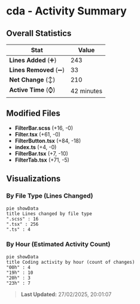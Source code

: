 # cda - Activity Summary 

## Overall Statistics

| Stat                   | Value                                                             |
| ---------------------- | ----------------------------------------------------------------- |
| **Lines Added** (➕)   | 243                                          |
| **Lines Removed** (➖) | 33                                        |
| **Net Change** (↕)    | 210                |
| **Active Time** (⌚)   | 42 minutes |


## Modified Files
- **FilterBar.scss** (+16, -0)
- **Filter.tsx** (+61, -0)
- **FilterButton.tsx** (+84, -18)
- **index.ts** (+4, -0)
- **FilterBar.tsx** (+7, -10)
- **FilterTab.tsx** (+71, -5)

## Visualizations

### By File Type (Lines Changed)

```mermaid
pie showData
title Lines changed by file type
".scss" : 16
".tsx" : 256
".ts" : 4
```

### By Hour (Estimated Activity Count)

```mermaid
pie showData
title Coding activity by hour (count of changes)
"00h" : 4
"19h" : 10
"20h" : 3
"23h" : 7
```


> **Last Updated:** 27/02/2025, 20:01:07